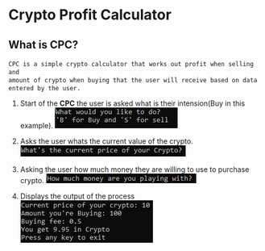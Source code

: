 # Crypto Profit Calculator

## What is CPC?
    CPC is a simple crypto calculator that works out profit when selling and 
    amount of crypto when buying that the user will receive based on data entered by the user.


1. Start of the **CPC** the user is asked what is their intension(Buy in this example).
![Initial](https://github.com/AldrinMD/Crypto_Calculator/blob/master/Screenshot/Initial.JPG)

2. Asks the user whats the current value of the crypto.
![Acquiring price data](https://github.com/AldrinMD/Crypto_Calculator/blob/master/Screenshot/Acquiring%20price%20data.JPG)

3. Asking the user how much money they are willing to use to purchase crypto.
![Investment amount](https://github.com/AldrinMD/Crypto_Calculator/blob/master/Screenshot/Investment%20amount.JPG)

4. Displays the output of the process
![Display output](https://github.com/AldrinMD/Crypto_Calculator/blob/master/Screenshot/Display%20output.JPG)



